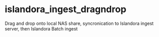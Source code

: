 # islandora_ingest_dragndrop
Drag and drop onto local NAS share, syncronication to Islandora ingest server, then Islandora Batch ingest
